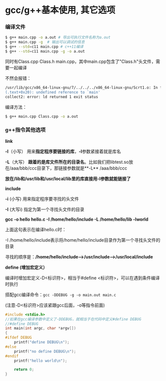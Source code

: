 # gcc/g++基本使用, 其它选项

### **编译文件**

```bash
$ g++ main.cpp -o a.out # 导出可执行文件名称为a.out
$ g++ main.cpp -g  # 输出可以调试的信息
$ g++ --std=c11 main.cpp # c++11编译
$ g++ --std=c11 main.cpp -g -o a.out
```

同时有Class.cpp Class.h main.cpp，其中main.cpp包含了"Class.h"头文件，需要一起编译

不然会报错：

```bash
/usr/lib/gcc/x86_64-linux-gnu/7/../../../x86_64-linux-gnu/Scrt1.o: In function `_start':
(.text+0x20): undefined reference to `main'
collect2: error: ld returned 1 exit status
```

编译方法：

```bash
$ g++ main.cpp Class.cpp -o a.out
```

### g++指令其他选项

**link** 

**-l**（小写） 用来**指定程序要链接的库**，**-l**参数紧接着就是库名

**-L**（大写） **跟着的是库文件所在的目录名**。比如我们把libtest.so放在/aaa/bbb/ccc目录下，那链接参数就是**-L** /aaa/bbb/ccc

 **放在/lib和/usr/lib和/usr/local/lib里的库直接用-l参数就能链接了**

**include**

**-i** \(小写\) 用来指定程序要寻找的头文件

**-I** \(大写i\) 指定为第一个寻找头文件的目录

 **gcc -o hello hello.c -I /home/hello/include -L /home/hello/lib -lworld**

上面这句表示在编译hello.c时：

-I /home/hello/include表示将/home/hello/include目录作为第一个寻找头文件的目录

寻找的顺序是：**/home/hello/include--&gt;/usr/include--&gt;/usr/local/include** 

**define \(增加宏定义）**

编译时增加宏定义-D&lt;标识符&gt;，相当于\#define &lt;标识符&gt;，可以在遇到条件编译时执行

 搭配gcc编译命令：`gcc -DDEBUG -g -o main.out main.c`

 \(注意-D&lt;标识符&gt;应该紧跟gcc后面，-o等指令前面\)

```cpp
#include <stdio.h>
//如果在gcc编译参数中定义了-DDEBUG，就相当于在代码中定义#define DEBUG
//#define DEBUG 
int main(int argc, char *argv[])
{
#ifdef DEBUG
    printf("define DEBUG\n");
#else
    printf("no define DEBUG\n");
#endif
    printf("hello world\n");

    return 0;
}
```

